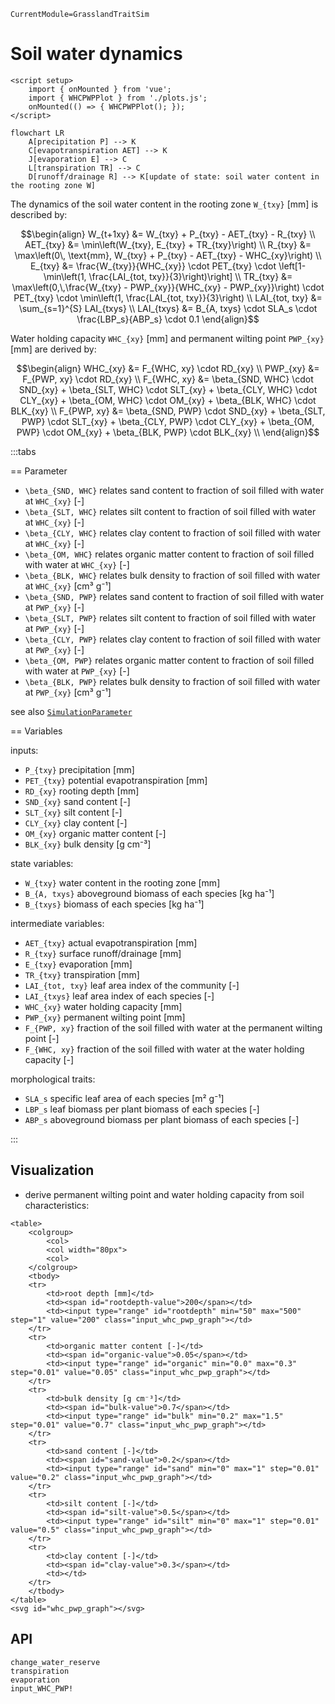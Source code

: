 ```@meta
CurrentModule=GrasslandTraitSim
```

# Soil water dynamics

```@raw html
<script setup>
    import { onMounted } from 'vue';
    import { WHCPWPPlot } from './plots.js';
    onMounted(() => { WHCPWPPlot(); });
</script>
```

```mermaid
flowchart LR
    A[precipitation P] --> K
    C[evapotranspiration AET] --> K
    J[evaporation E] --> C
    L[transpiration TR] --> C
    D[runoff/drainage R] --> K[update of state: soil water content in the rooting zone W]
```


The dynamics of the soil water content in the rooting zone ``W_{txy}`` [mm] is described by:
```math
\begin{align}
W_{t+1xy} &= W_{txy} + P_{txy} - AET_{txy} - R_{txy} \\
AET_{txy} &= \min\left(W_{txy}, E_{txy} + TR_{txy}\right) \\
R_{txy} &= \max\left(0\, \text{mm}, W_{txy} + P_{txy} - AET_{txy} - WHC_{xy}\right) \\
E_{txy} &= \frac{W_{txy}}{WHC_{xy}} \cdot PET_{txy} \cdot \left[1-\min\left(1, \frac{LAI_{tot, txy}}{3}\right)\right] \\
TR_{txy} &= 
    \max\left(0,\,\frac{W_{txy} - PWP_{xy}}{WHC_{xy} - PWP_{xy}}\right) \cdot 
    PET_{txy} \cdot
    \min\left(1, \frac{LAI_{tot, txy}}{3}\right)  \\
LAI_{tot, txy} &= \sum_{s=1}^{S} LAI_{txys} \\
LAI_{txys} &= B_{A, txys} \cdot SLA_s \cdot \frac{LBP_s}{ABP_s} \cdot 0.1
\end{align}
```

Water holding capacity ``WHC_{xy}`` [mm] and permanent wilting point ``PWP_{xy}`` [mm] are derived by:
```math
\begin{align}
WHC_{xy} &= F_{WHC, xy} \cdot RD_{xy} \\
PWP_{xy} &= F_{PWP, xy} \cdot RD_{xy} \\
F_{WHC, xy} &= \beta_{SND, WHC} \cdot SND_{xy} + 
                    \beta_{SLT, WHC} \cdot SLT_{xy} + 
                    \beta_{CLY, WHC} \cdot CLY_{xy} +  
                    \beta_{OM, WHC} \cdot OM_{xy} +
                    \beta_{BLK, WHC} \cdot BLK_{xy} \\

F_{PWP, xy} &= \beta_{SND, PWP} \cdot SND_{xy} + 
                    \beta_{SLT, PWP} \cdot SLT_{xy} + 
                    \beta_{CLY, PWP} \cdot CLY_{xy} + 
                    \beta_{OM, PWP} \cdot OM_{xy} +
                    \beta_{BLK, PWP} \cdot BLK_{xy} \\
\end{align}
```


:::tabs

== Parameter

- ``\beta_{SND, WHC}`` relates sand content to fraction of soil filled with water at ``WHC_{xy}`` [-]
- ``\beta_{SLT, WHC}`` relates silt content to fraction of soil filled with water at ``WHC_{xy}`` [-]
- ``\beta_{CLY, WHC}`` relates clay content to fraction of soil filled with water at ``WHC_{xy}`` [-]
- ``\beta_{OM, WHC}`` relates organic matter content to fraction of soil filled with water at ``WHC_{xy}`` [-]
- ``\beta_{BLK, WHC}`` relates bulk density to fraction of soil filled with water at ``WHC_{xy}`` [cm³ g⁻¹]
- ``\beta_{SND, PWP}`` relates sand content to fraction of soil filled with water at ``PWP_{xy}`` [-]
- ``\beta_{SLT, PWP}`` relates silt content to fraction of soil filled with water at ``PWP_{xy}`` [-]
- ``\beta_{CLY, PWP}`` relates clay content to fraction of soil filled with water at ``PWP_{xy}`` [-]
- ``\beta_{OM, PWP}`` relates organic matter content to fraction of soil filled with water at ``PWP_{xy}`` [-]
- ``\beta_{BLK, PWP}`` relates bulk density to fraction of soil filled with water at ``PWP_{xy}`` [cm³ g⁻¹]

see also [`SimulationParameter`](@ref)

== Variables

inputs:
- ``P_{txy}`` precipitation [mm]
- ``PET_{txy}`` potential evapotranspiration [mm]
- ``RD_{xy}`` rooting depth [mm]
- ``SND_{xy}`` sand content [-]
- ``SLT_{xy}`` silt content [-]
- ``CLY_{xy}`` clay content [-]
- ``OM_{xy}`` organic matter content [-]
- ``BLK_{xy}`` bulk density [g cm⁻³]

state variables:
- ``W_{txy}`` water content in the rooting zone [mm]
- ``B_{A, txys}`` aboveground biomass of each species [kg ha⁻¹]
- ``B_{txys}`` biomass of each species [kg ha⁻¹]

intermediate variables:
- ``AET_{txy}`` actual evapotranspiration [mm]
- ``R_{txy}`` surface runoff/drainage [mm]
- ``E_{txy}`` evaporation [mm]
- ``TR_{txy}`` transpiration [mm]
- ``LAI_{tot, txy}`` leaf area index of the community [-]
- ``LAI_{txys}`` leaf area index of each species [-]
- ``WHC_{xy}`` water holding capacity [mm] 
- ``PWP_{xy}`` permanent wilting point [mm]
- ``F_{PWP, xy}`` fraction of the soil filled with water at the permanent wilting point [-]
- ``F_{WHC, xy}`` fraction of the soil filled with water at the water holding capacity [-]

morphological traits:
- ``SLA_s`` specific leaf area of each species [m² g⁻¹]
- ``LBP_s`` leaf biomass per plant biomass of each species [-]
- ``ABP_s`` aboveground biomass per plant biomass of each species [-]

:::

## Visualization

- derive permanent wilting point and water holding capacity from soil characteristics:

```@raw html
<table>
    <colgroup>
        <col>
        <col width="80px">
        <col>
    </colgroup>
    <tbody>
    <tr>
        <td>root depth [mm]</td>
        <td><span id="rootdepth-value">200</span></td>
        <td><input type="range" id="rootdepth" min="50" max="500" step="1" value="200" class="input_whc_pwp_graph"></td>
    </tr>
    <tr>
        <td>organic matter content [-]</td>
        <td><span id="organic-value">0.05</span></td>
        <td><input type="range" id="organic" min="0.0" max="0.3" step="0.01" value="0.05" class="input_whc_pwp_graph"></td>
    </tr>
    <tr>
        <td>bulk density [g cm⁻³]</td>
        <td><span id="bulk-value">0.7</span></td>
        <td><input type="range" id="bulk" min="0.2" max="1.5" step="0.01" value="0.7" class="input_whc_pwp_graph"></td>
    </tr>
    <tr>
        <td>sand content [-]</td>
        <td><span id="sand-value">0.2</span></td>
        <td><input type="range" id="sand" min="0" max="1" step="0.01" value="0.2" class="input_whc_pwp_graph"></td>
    </tr>
    <tr>
        <td>silt content [-]</td>
        <td><span id="silt-value">0.5</span></td>
        <td><input type="range" id="silt" min="0" max="1" step="0.01" value="0.5" class="input_whc_pwp_graph"></td>
    </tr>
    <tr>
        <td>clay content [-]</td>
        <td><span id="clay-value">0.3</span></td>
        <td></td>
    </tr>
    </tbody>
</table>
<svg id="whc_pwp_graph"></svg>
```

## API

```@docs
change_water_reserve
transpiration
evaporation
input_WHC_PWP!
```
